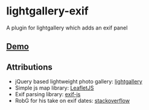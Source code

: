 # lightgallery-exif
A plugin for lightgallery which adds an exif panel

## [Demo](https://amcolash.github.io/lg-exif/example/)

## Attributions
- jQuery based lightweight photo gallery: [lightgallery](http://sachinchoolur.github.io/lightGallery)
- Simple js map library: [LeafletJS](https://leafletjs.com/)
- Exif parsing library: [exif-js](https://github.com/exif-js/exif-js)
- RobG for his take on exif dates: [stackoverflow](https://stackoverflow.com/questions/43083993)